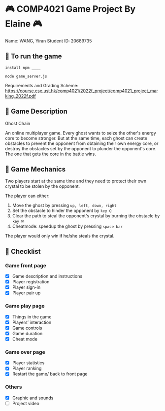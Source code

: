 # :video_game: COMP4021 Game Project By Elaine    :video_game:
Name: WANG, Yiran
Student ID: 20689735

## :space_invader:	 To run the game
```
install npm ____
```

```
node game_server.js
```


Requirements and Grading Scheme: https://course.cse.ust.hk/comp4021/2022f_project/comp4021_project_marking_2022f.pdf

## :space_invader:	 Game Description
Ghost Chain 

An online multiplayer game. Every ghost wants to seize the other's energy core to become stronger. But at the same time, each ghost can create obstacles to prevent the opponent from obtaining their own energy core, or destroy the obstacles set by the opponent to plunder the opponent's core. The one that gets the core in the battle wins. 

## :space_invader:	 Game Mechanics
Two players start at the same time and they need to protect their own crystal to be stolen by the opponent.

The player can either:
1. Move the ghost by pressing `up, left, down, right` 
2. Set the obstacle to hinder the opponent by `key Q`
3. Clear the path to steal the opponent's crystal by burning the obstacle by `key W`
4. Cheatmode: speedup the ghost by pressing `space bar`

The player would only win if he/she steals the crystal.

## :space_invader:	 Checklist
### Game front page
* [x] Game description and instructions
* [x] Player registration 
* [x] Player sign-in
* [x] Player pair up
### Game play page
* [x] Things in the game
* [x] Players’ interaction
* [x] Game controls
* [x] Game duration
* [x] Cheat mode
### Game over page
* [x] Player statistics
* [x] Player ranking
* [x] Restart the game/ back to front page
### Others
* [x] Graphic and sounds
* [ ] Project video
